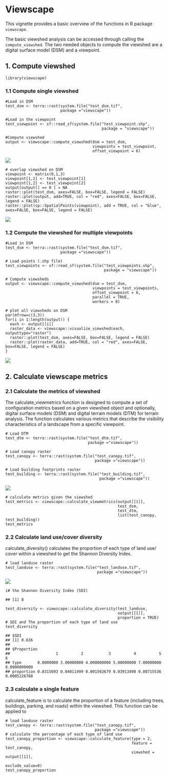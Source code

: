 # Viewscape

This vignette provides a basic overview of the functions in R package
`viewscape`.

The basic viewshed analysis can be accessed through calling the
`compute_viewshed`. The two needed objects to compute the viewshed are a
digital surface model (DSM) and a viewpoint.

## 1. Compute viewshed

    library(viewscape)

### 1.1 Compute single viewshed

    #Load in DSM
    test_dsm <- terra::rast(system.file("test_dsm.tif", 
                            package ="viewscape"))

    #Load in the viewpoint
    test_viewpoint <- sf::read_sf(system.file("test_viewpoint.shp", 
                                              package = "viewscape"))

    #Compute viewshed
    output <- viewscape::compute_viewshed(dsm = test_dsm, 
                                          viewpoints = test_viewpoint, 
                                          offset_viewpoint = 6)

![](/private/var/folders/8t/yvsjl1wd01z9y49tb6zbyszw0000gn/T/RtmpCIg1Uj/preview-ed46e4fdb6d.dir/viewscape_files/figure-markdown_strict/unnamed-chunk-2-1.png)

    # overlap viewshed on DSM
    viewpoint <- matrix(0,1,3)
    viewpoint[1,1] <- test_viewpoint[1]
    viewpoint[1,2] <- test_viewpoint[2]
    output[output[] == 0 ] = NA
    raster::plot(test_dsm, axes=FALSE, box=FALSE, legend = FALSE)
    raster::plot(output, add=TRUE, col = "red", axes=FALSE, box=FALSE, legend = FALSE)
    raster::plot(sp::SpatialPoints(viewpoint), add = TRUE, col = "blue", axes=FALSE, box=FALSE, legend = FALSE)

![](/private/var/folders/8t/yvsjl1wd01z9y49tb6zbyszw0000gn/T/RtmpCIg1Uj/preview-ed46e4fdb6d.dir/viewscape_files/figure-markdown_strict/unnamed-chunk-3-1.png)

### 1.2 Compute the viewshed for multiple viewpoints

    #Load in DSM
    test_dsm <- terra::rast(system.file("test_dsm.tif", 
                            package ="viewscape"))

    # Load points (.shp file)
    test_viewpoints <- sf::read_sf(system.file("test_viewpoints.shp", 
                                               package = "viewscape"))

    # Compute viewsheds
    output <- viewscape::compute_viewshed(dsm = test_dsm, 
                                          viewpoints = test_viewpoints, 
                                          offset_viewpoint = 6, 
                                          parallel = TRUE, 
                                          workers = 8)

    # plot all viewsheds on DSM
    par(mfrow=c(3,3))
    for(i in 1:length(output)) {
      each <- output[[i]]
      raster_data <- viewscape::visualize_viewshed(each, outputtype="raster")
      raster::plot(test_dsm, axes=FALSE, box=FALSE, legend = FALSE)
      raster::plot(raster_data, add=TRUE, col = "red", axes=FALSE, box=FALSE, legend = FALSE)
    }

![](/private/var/folders/8t/yvsjl1wd01z9y49tb6zbyszw0000gn/T/RtmpCIg1Uj/preview-ed46e4fdb6d.dir/viewscape_files/figure-markdown_strict/unnamed-chunk-5-1.png)

## 2. Calculate viewscape metrics

### 2.1 Calculate the metrics of viewshed

The calculate_viewmetrics function is designed to compute a set of
configuration metrics based on a given viewshed object and optionally, digital surface
models (DSM) and digital terrain models (DTM) for terrain analysis.
The function calculates various metrics that describe the visibility characteristics
of a landscape from a specific viewpoint.

    # Load DTM
    test_dtm <- terra::rast(system.file("test_dtm.tif", 
                                        package ="viewscape"))

    # Load canopy raster
    test_canopy <- terra::rast(system.file("test_canopy.tif", 
                                           package ="viewscape"))

    # Load building footprints raster
    test_building <- terra::rast(system.file("test_building.tif", 
                                             package ="viewscape"))


![](/private/var/folders/8t/yvsjl1wd01z9y49tb6zbyszw0000gn/T/RtmpCIg1Uj/preview-ed46e4fdb6d.dir/viewscape_files/figure-markdown_strict/unnamed-chunk-8-1.png)

    # calculate metrics given the viewshed
    test_metrics <- viewscape::calculate_viewmetrics(output[[1]], 
                                                     test_dsm, 
                                                     test_dtm, 
                                                     list(test_canopy, test_building))
    test_metrics

### 2.2 Calculate land use/cover diversity

calculate\_diversity() calculates the proportion of each type of land
use/ cover within a viewshed to get the Shannon Diversity Index.

    # load landuse raster
    test_landuse <- terra::rast(system.file("test_landuse.tif",
                                            package ="viewscape"))

![](/private/var/folders/8t/yvsjl1wd01z9y49tb6zbyszw0000gn/T/RtmpCIg1Uj/preview-ed46e4fdb6d.dir/viewscape_files/figure-markdown_strict/unnamed-chunk-10-1.png)

    i# the Shannon Diversity Index (SDI)

    ## [1] 8

    test_diversity <- viewscape::calculate_diversity(test_landuse, 
                                                     output[[1]], 
                                                     proportion = TRUE)
    # SDI and The proportion of each type of land use
    test_diversity

    ## $SDI
    ## [1] 0.636
    ## 
    ## $Proportion
    ##                    1          2           3          4          5            6
    ## type       0.0000000 3.00000000 4.000000000 5.00000000 7.00000000 8.0000000000
    ## proportion 0.8315693 0.04011499 0.001502679 0.03913498 0.08715536 0.0005226708

### 2.3 calculate a single feature

calculate\_feature is to calculate the proportion of a feature
(including trees, buildings, parking, and roads) within the viewshed.
This function can be applied to

    # load landuse raster
    test_canopy <- terra::rast(system.file("test_canopy.tif",
                                           package ="viewscape"))
    # calculate the percentage of each type of land use  
    test_canopy_proportion <- viewscape::calculate_feature(type = 2, 
                                                           feature = test_canopy,
                                                           viewshed = output[[1]],
                                                           exclude_value=0)
    test_canopy_proportion
